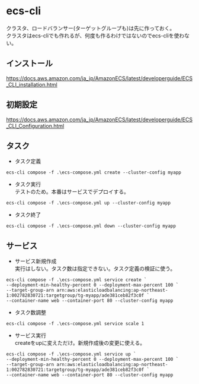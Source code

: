 # ecs-cli
クラスタ、ロードバランサー(ターゲットグループも)は先に作っておく。  
クラスタはecs-cliでも作れるが、何度も作るわけではないのでecs-cliを使わない。

## インストール
https://docs.aws.amazon.com/ja_jp/AmazonECS/latest/developerguide/ECS_CLI_installation.html

## 初期設定
https://docs.aws.amazon.com/ja_jp/AmazonECS/latest/developerguide/ECS_CLI_Configuration.html

## タスク
- タスク定義
```
ecs-cli compose -f .\ecs-compose.yml create --cluster-config myapp
```

- タスク実行  
  テストのため。本番はサービスでデプロイする。
```
ecs-cli compose -f .\ecs-compose.yml up --cluster-config myapp
```

- タスク終了
```
ecs-cli compose -f .\ecs-compose.yml down --cluster-config myapp
```

## サービス
- サービス新規作成  
  実行はしない。タスク数は指定できない。タスク定義の検証に使う。
```
ecs-cli compose -f .\ecs-compose.yml service create `
--deployment-min-healthy-percent 0 --deployment-max-percent 100 `
--target-group-arn arn:aws:elasticloadbalancing:ap-northeast-1:002782830721:targetgroup/tg-myapp/ade381ceb82f3c0f `
--container-name web --container-port 80 --cluster-config myapp
```

- タスク数調整
```
ecs-cli compose -f .\ecs-compose.yml service scale 1
```

- サービス実行  
  createをupに変えただけ。新規作成後の変更に使える。
```
ecs-cli compose -f .\ecs-compose.yml service up `
--deployment-min-healthy-percent 0 --deployment-max-percent 100 `
--target-group-arn arn:aws:elasticloadbalancing:ap-northeast-1:002782830721:targetgroup/tg-myapp/ade381ceb82f3c0f `
--container-name web --container-port 80 --cluster-config myapp
```
